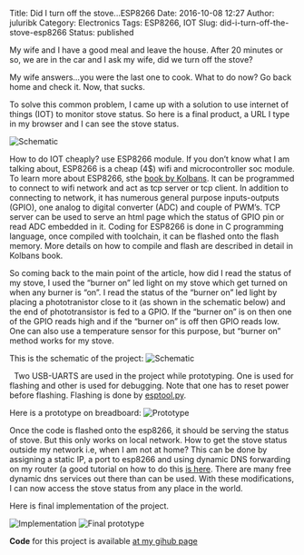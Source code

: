 Title: Did I turn off the stove...ESP8266
Date: 2016-10-08 12:27
Author: juluribk
Category: Electronics
Tags: ESP8266, IOT
Slug: did-i-turn-off-the-stove-esp8266
Status: published

My wife and I have a good meal and leave the house. After 20 minutes or so, we are in the car and I ask my wife, did we turn off the stove? 

My wife answers…you were the last one to cook. What to do now? Go back home and check it. Now, that sucks.

To solve this common problem, I came up with a solution to use internet of things (IOT) to monitor stove status. So here is a final product, a URL I type in my browser and I can see the stove status.

![]({filename}/images/Capture.png "Schematic")


How to do IOT cheaply? use ESP8266 module. If you don’t know what I am talking about, ESP8266 is a cheap (4$) wifi and microcontroller soc module. To learn more about ESP8266, sthe [book by Kolbans](http://neilkolban.com/tech/esp8266/). 
It can be programmed to connect to wifi network and act as tcp server or tcp client. In addition to connecting to network, it has numerous general purpose inputs-outputs (GPIO), one analog to digital converter (ADC) and couple of PWM’s. TCP server can be used to serve an html page which the status of GPIO pin or read ADC embedded in it. Coding for ESP8266 is done in C programming language, once compiled with toolchain, it can be flashed onto the flash memory. More details on how to compile and flash are described in detail in Kolbans book.

So coming back to the main point of the article, how did I read the status of my stove, I used the “burner on” led light on my stove which get turned on when any burner is “on”. I read the status of the “burner on” led light by placing a phototranistor close to it (as shown in the schematic below) and the end of phototransistor is fed to a GPIO. If the “burner on” is on then one of the GPIO reads high and if the “burner on” is off then GPIO reads low. One can also use a temperature sensor for this purpose, but “burner on” method works for my stove. 

This is the schematic of the project:
![]({filename}/images/text6666-1024x1006.png "Schematic")

 
Two USB-UARTS are used in the project while prototyping. One is used for flashing and other is used for debugging. Note that one has to reset power before flashing. Flashing is done by [esptool.py](https://github.com/themadinventor/esptool).

Here is a prototype on breadboard:
![]({filename}/images/prototype-1024x704.png "Prototype")

Once the code is flashed onto the esp8266, it should be serving the status of stove. But this only works on local network. How to get the stove status outside my network i.e, when I am not at home? This can be done by assigning a static IP, a port to esp8266 and using dynamic DNS forwarding on my router (a good tutorial on how to do this [is here](http://www.howtogeek.com/66438/how-to-easily-access-your-home-network-from-anywhere-with-ddns/). There are many free dynamic dns services out there than can be used. With these modifications, I can now access the stove status from any place in the world.  

Here is final implementation of the project.

![]({filename}/images/stove_status_implementation.jpg "Implementation")
![]({filename}/images/stove_status_prototype_box.png.jpg "Final prototype")


<div class ="alert alert-primary">
<p>
<strong>Code</strong> for this project is available <a href="https://github.com/plasmon360/esp8266_c_examples/tree/master/examples/did_i_turn_off_my_stove"> at my gihub page</a>
</p>
</div>
